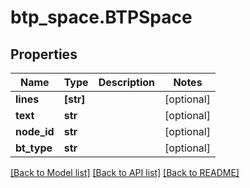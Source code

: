 # btp_space.BTPSpace

## Properties
Name | Type | Description | Notes
------------ | ------------- | ------------- | -------------
**lines** | **[str]** |  | [optional] 
**text** | **str** |  | [optional] 
**node_id** | **str** |  | [optional] 
**bt_type** | **str** |  | [optional] 

[[Back to Model list]](../README.md#documentation-for-models) [[Back to API list]](../README.md#documentation-for-api-endpoints) [[Back to README]](../README.md)


